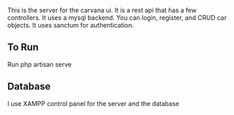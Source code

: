 This is the server for the carvana ui. It is a rest api that has a few controllers. It uses a mysql backend. You can login, register, and CRUD car objects. It uses sanctum for authentication. 

## To Run
Run php artisan serve

## Database
I use XAMPP control panel for the server and the database
